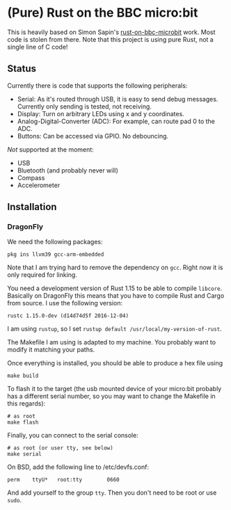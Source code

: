 # (Pure) Rust on the BBC micro:bit

This is heavily based on Simon Sapin's
[rust-on-bbc-microbit](https://github.com/SimonSapin/rust-on-bbc-microbit)
work. Most code is stolen from there. Note that this project is using pure
Rust, not a single line of C code!

## Status

Currently there is code that supports the following peripherals:

- Serial: As it's routed through USB, it is easy to send debug messages. Currently only sending is tested, not receiving.
- Display: Turn on arbitrary LEDs using x and y coordinates.
- Analog-Digital-Converter (ADC): For example, can route pad 0 to the ADC.
- Buttons: Can be accessed via GPIO. No debouncing.

*Not* supported at the moment:

- USB
- Bluetooth (and probably never will)
- Compass
- Accelerometer

## Installation

### DragonFly

We need the following packages:

    pkg ins llvm39 gcc-arm-embedded

Note that I am trying hard to remove the dependency on `gcc`. Right now it is
only required for linking.

You need a development version of Rust 1.15 to be able to compile `libcore`.
Basically on DragonFly this means that you have to compile Rust and Cargo from
source. I use the following version:

    rustc 1.15.0-dev (d14d74d5f 2016-12-04)

I am using `rustup`, so I set `rustup default /usr/local/my-version-of-rust`.

The Makefile I am using is adapted to my machine. You probably want to modify
it matching your paths.

Once everything is installed, you should be able to produce a hex file using

    make build

To flash it to the target (the usb mounted device of your micro:bit probably
has a different serial number, so you may want to change the Makefile in this regards):

    # as root
    make flash

Finally, you can connect to the serial console:

    # as root (or user tty, see below)
    make serial

On BSD, add the following line to /etc/devfs.conf:

    perm    ttyU*   root:tty        0660

And add yourself to the group ```tty```. Then you don't need to be root
or use ```sudo```.
